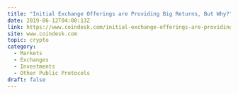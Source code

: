 ```yaml
---
title: "Initial Exchange Offerings are Providing Big Returns, But Why?"
date: 2019-06-12T04:00:13Z
link: https://www.coindesk.com/initial-exchange-offerings-are-providing-big-returns-but-why?utm_medium=RSS&utm_source=hune
site: www.coindesk.com
topic: crypto
category:
  - Markets
  - Exchanges
  - Investments
  - Other Public Protocols
draft: false
---
```


